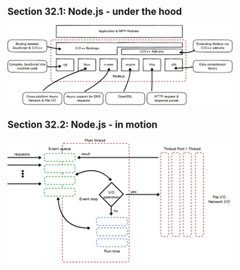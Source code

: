 ## Section 32.1: Node.js - under the hood

![Section32.1.png](img/Section32.1.png)

## Section 32.2: Node.js - in motion

![Section32.2.png](img/Section32.2.png)